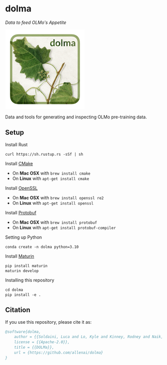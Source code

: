 # dolma

*Data to feed OLMo's Appetite*


<img alt="DOLMa logo. It's a watercolor of grape leaves with the word DOLMa in the top left." src="res/logo.png" width="256"></img>

Data and tools for generating and inspecting OLMo pre-training data.


## Setup

Install Rust
```
curl https://sh.rustup.rs -sSf | sh
```

Install [CMake](https://cmake.org/install/)

  * On **Mac OSX** with `brew install cmake`
  * On **Linux** with `apt-get install cmake`


Install [OpenSSL](https://www.openssl.org/)

  * On **Mac OSX** with `brew install openssl re2`
  * On **Linux** with `apt-get install openssl`

Install [Protobuf]()

  * On **Mac OSX** with `brew install protobuf`
  * On **Linux** with `apt-get install protobuf-compiler`

Setting up Python
```
conda create -n dolma python=3.10
```


Install [Maturin](https://www.maturin.rs/)

```
pip install maturin
maturin develop
```


Installing this repository
```
cd dolma
pip install -e .
```


## Citation

If you use this repository, please cite it as:

```bibtex
@software{dolma,
    author = {{Soldaini, Luca and Lo, Kyle and Kinney, Rodney and Naik, Aakanksha and Ravichander, Abhilasha and Bhagia, Akshita and Magnusson, Ian and Chandu, Khyathi}},
    license = {{Apache-2.0}},
    title = {{DOLMa}},
    url = {https://github.com/allenai/dolma}
}
```
